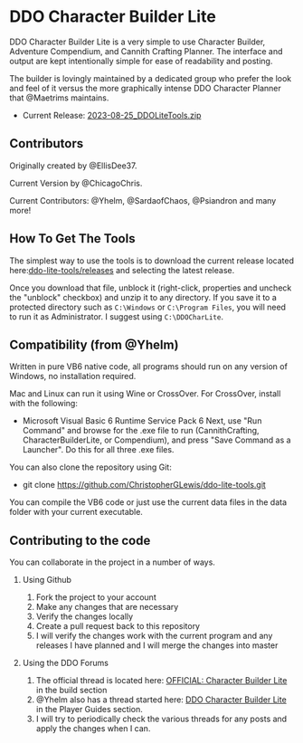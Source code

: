 # DDO Character Builder Lite
DDO Character Builder Lite is a very simple to use Character Builder, Adventure Compendium, and Cannith Crafting Planner. The interface and output are kept intentionally simple for ease of readability and posting. 

The builder is lovingly maintained by a dedicated group who prefer the look and feel of it versus the more graphically intense DDO Character Planner that @Maetrims maintains.

* Current Release: [2023-08-25_DDOLiteTools.zip](https://github.com/ChristopherGLewis/ddo-lite-tools/releases/download/v4.4.0/2023-08-25_DDOLiteTools.zip)

## Contributors
Originally created by @EllisDee37.

Current Version by @ChicagoChris.

Current Contributors: @Yhelm, @SardaofChaos, @Psiandron and many more!

## How To Get The Tools
The simplest way to use the tools is to download the current release located here:[ddo-lite-tools/releases](https://github.com/ChristopherGLewis/ddo-lite-tools/releases)
and selecting the latest release.

Once you download that file, unblock it (right-click, properties and uncheck the "unblock" checkbox) and unzip it to any directory.  If you save it to a protected directory such as `C:\Windows` or `C:\Program Files`, you will need to run it as Administrator.  I suggest using `C:\DDOCharLite`.

## Compatibility (from @Yhelm)

Written in pure VB6 native code, all programs should run on any version of Windows, no installation required.

Mac and Linux can run it using <r>Wine</r> or <r>CrossOver</r>. For CrossOver, install with the following:
* Microsoft Visual Basic 6 Runtime Service Pack 6
Next, use "Run Command" and browse for the .exe file to run (CannithCrafting, CharacterBuilderLite, or Compendium), and press "Save Command as a Launcher". Do this for all three .exe files.

You can also clone the repository using Git:
   * git clone https://github.com/ChristopherGLewis/ddo-lite-tools.git

You can compile the VB6 code or just use the current data files in the data folder with your current executable.

## Contributing to the code
You can collaborate in the project in a number of ways.

1. Using Github
   1. Fork the project to your account
   1. Make any changes that are necessary
   1. Verify the changes locally
   1. Create a pull request back to this repository
   1. I will verify the changes work with the current program and any releases I have planned and I will merge the changes into master

2. Using the DDO Forums
   1. The official thread is located here: [OFFICIAL: Character Builder Lite](https://forums.ddo.com/index.php?threads/official-character-builder-lite.97/) in the build section
   2. @Yhelm also has a thread started here: [DDO Character Builder Lite](https://forums.ddo.com/index.php?threads/ddo-character-builder-lite.138/) in the Player Guides section.
   3. I will try to periodically check the various threads for any posts and apply the changes when I can.

